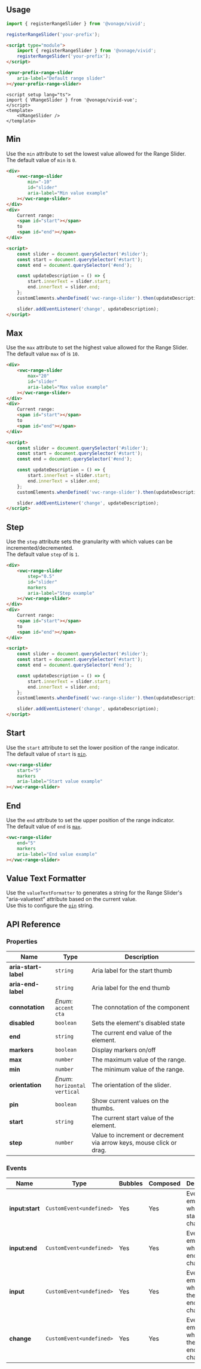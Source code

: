 ## Usage

<vwc-tabs gutters="none" activeid="vue-tab">
<vwc-tab label="Web component" id="web-tab"></vwc-tab>
<vwc-tab-panel>

```js
import { registerRangeSlider } from '@vonage/vivid';

registerRangeSlider('your-prefix');
```

```html preview
<script type="module">
	import { registerRangeSlider } from '@vonage/vivid';
	registerRangeSlider('your-prefix');
</script>

<your-prefix-range-slider
	aria-label="Default range slider"
></your-prefix-range-slider>
```

</vwc-tab-panel>
<vwc-tab label="Vue" id="vue-tab"></vwc-tab>
<vwc-tab-panel>

```vue preview
<script setup lang="ts">
import { VRangeSlider } from '@vonage/vivid-vue';
</script>
<template>
	<VRangeSlider />
</template>
```

</vwc-tab-panel>
</vwc-tabs>

## Min

Use the `min` attribute to set the lowest value allowed for the Range Slider.  
The default value of `min` is `0`.

```html preview blocks
<div>
	<vwc-range-slider
		min="-10"
		id="slider"
		aria-label="Min value example"
	></vwc-range-slider>
</div>
<div>
	Current range:
	<span id="start"></span>
	to
	<span id="end"></span>
</div>

<script>
	const slider = document.querySelector('#slider');
	const start = document.querySelector('#start');
	const end = document.querySelector('#end');

	const updateDescription = () => {
		start.innerText = slider.start;
		end.innerText = slider.end;
	};
	customElements.whenDefined('vwc-range-slider').then(updateDescription);

	slider.addEventListener('change', updateDescription);
</script>
```

## Max

Use the `max` attribute to set the highest value allowed for the Range Slider.  
The default value `max` of is `10`.

```html preview blocks
<div>
	<vwc-range-slider
		max="20"
		id="slider"
		aria-label="Max value example"
	></vwc-range-slider>
</div>
<div>
	Current range:
	<span id="start"></span>
	to
	<span id="end"></span>
</div>

<script>
	const slider = document.querySelector('#slider');
	const start = document.querySelector('#start');
	const end = document.querySelector('#end');

	const updateDescription = () => {
		start.innerText = slider.start;
		end.innerText = slider.end;
	};
	customElements.whenDefined('vwc-range-slider').then(updateDescription);

	slider.addEventListener('change', updateDescription);
</script>
```

## Step

Use the `step` attribute sets the granularity with which values can be incremented/decremented.  
The default value `step` of is `1`.

```html preview blocks
<div>
	<vwc-range-slider
		step="0.5"
		id="slider"
		markers
		aria-label="Step example"
	></vwc-range-slider>
</div>
<div>
	Current range:
	<span id="start"></span>
	to
	<span id="end"></span>
</div>

<script>
	const slider = document.querySelector('#slider');
	const start = document.querySelector('#start');
	const end = document.querySelector('#end');

	const updateDescription = () => {
		start.innerText = slider.start;
		end.innerText = slider.end;
	};
	customElements.whenDefined('vwc-range-slider').then(updateDescription);

	slider.addEventListener('change', updateDescription);
</script>
```

## Start

Use the `start` attribute to set the lower position of the range indicator.  
The default value of `start` is [`min`](/components/range-slider/code/#min).

```html preview blocks
<vwc-range-slider
	start="5"
	markers
	aria-label="Start value example"
></vwc-range-slider>
```

## End

Use the `end` attribute to set the upper position of the range indicator.  
The default value of `end` is [`max`](/components/range-slider/code/#max).

```html preview blocks
<vwc-range-slider
	end="5"
	markers
	aria-label="End value example"
></vwc-range-slider>
```

## Value Text Formatter

Use the `valueTextFormatter` to generates a string for the Range Slider's "aria-valuetext" attribute based on the current value.  
Use this to configure the [`pin`](/components/range-slider/#pin) string.

## API Reference

### Properties

<div class="table-wrapper">

| Name                 | Type                                    | Description                                                          |
| -------------------- | --------------------------------------- | -------------------------------------------------------------------- |
| **aria-start-label** | `string`                                | Aria label for the start thumb                                       |
| **aria-end-label**   | `string`                                | Aria label for the end thumb                                         |
| **connotation**      | _Enum_:<br/>`accent`<br/>`cta`          | The connotation of the component                                     |
| **disabled**         | `boolean`                               | Sets the element's disabled state                                    |
| **end**              | `string`                                | The current end value of the element.                                |
| **markers**          | `boolean`                               | Display markers on/off                                               |
| **max**              | `number`                                | The maximum value of the range.                                      |
| **min**              | `number`                                | The minimum value of the range.                                      |
| **orientation**      | _Enum_:<br/>`horizontal`<br/>`vertical` | The orientation of the slider.                                       |
| **pin**              | `boolean`                               | Show current values on the thumbs.                                   |
| **start**            | `string`                                | The current start value of the element.                              |
| **step**             | `number`                                | Value to increment or decrement via arrow keys, mouse click or drag. |

</div>

### Events

<div class="table-wrapper">

| Name            | Type                     | Bubbles | Composed | Description                                               |
| --------------- | ------------------------ | ------- | -------- | --------------------------------------------------------- |
| **input:start** | `CustomEvent<undefined>` | Yes     | Yes      | Event emitted when the start value changes                |
| **input:end**   | `CustomEvent<undefined>` | Yes     | Yes      | Event emitted when the end value changes                  |
| **input**       | `CustomEvent<undefined>` | Yes     | Yes      | Event emitted when either the start or end value changes. |
| **change**      | `CustomEvent<undefined>` | Yes     | Yes      | Event emitted when either the start or end value changes. |

</div>
